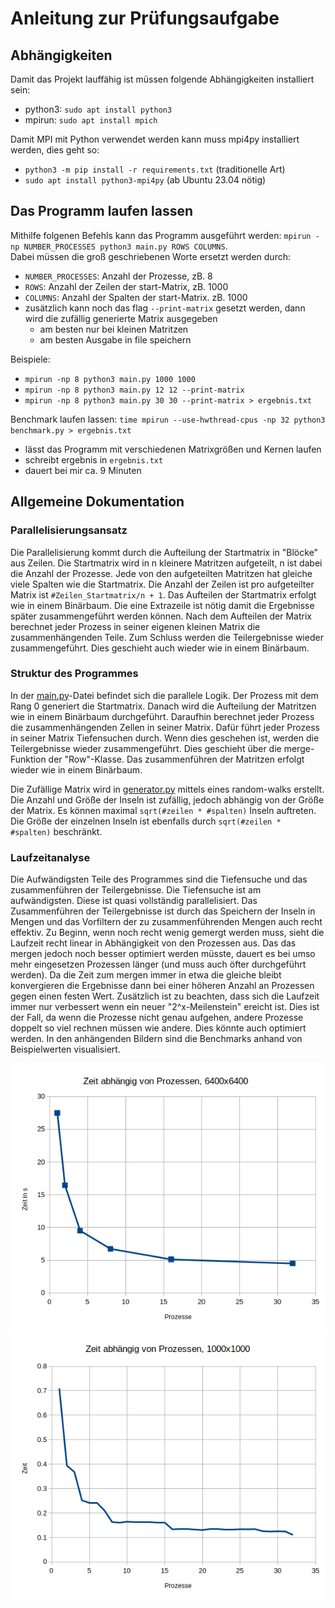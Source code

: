 # Anleitung zur Prüfungsaufgabe

## Abhängigkeiten
Damit das Projekt lauffähig ist müssen folgende Abhängigkeiten installiert sein:  
- python3: `sudo apt install python3`
- mpirun: `sudo apt install mpich`

Damit MPI mit Python verwendet werden kann muss mpi4py installiert werden, dies geht so: 
- `python3 -m pip install -r requirements.txt` (traditionelle Art)
- `sudo apt install python3-mpi4py` (ab Ubuntu 23.04 nötig)

## Das Programm laufen lassen
Mithilfe folgenen Befehls kann das Programm ausgeführt werden: `mpirun -np NUMBER_PROCESSES python3 main.py ROWS COLUMNS`.  
Dabei müssen die groß geschriebenen Worte ersetzt werden durch:  
- `NUMBER_PROCESSES`: Anzahl der Prozesse, zB. 8
- `ROWS`: Anzahl der Zeilen der start-Matrix, zB. 1000
- `COLUMNS`: Anzahl der Spalten der start-Matrix. zB. 1000
- zusätzlich kann noch das flag `--print-matrix` gesetzt werden, dann wird die zufällig generierte Matrix ausgegeben
  - am besten nur bei kleinen Matritzen
  - am besten Ausgabe in file speichern

Beispiele: 
- `mpirun -np 8 python3 main.py 1000 1000`
- `mpirun -np 8 python3 main.py 12 12 --print-matrix`
- `mpirun -np 8 python3 main.py 30 30 --print-matrix > ergebnis.txt`

Benchmark laufen lassen: `time mpirun --use-hwthread-cpus -np 32 python3 benchmark.py > ergebnis.txt`
- lässt das Programm mit verschiedenen Matrixgrößen und Kernen laufen
- schreibt ergebnis in `ergebnis.txt`
- dauert bei mir ca. 9 Minuten

## Allgemeine Dokumentation

### Parallelisierungsansatz
Die Parallelisierung kommt durch die Aufteilung der Startmatrix in "Blöcke" aus Zeilen.
Die Startmatrix wird in n kleinere Matritzen aufgeteilt, n ist dabei die Anzahl der Prozesse.
Jede von den aufgeteilten Matritzen hat gleiche viele Spalten wie die Startmatrix.
Die Anzahl der Zeilen ist pro aufgeteilter Matrix ist `#Zeilen_Startmatrix/n + 1`.
Das Aufteilen der Startmatrix erfolgt wie in einem Binärbaum.
Die eine Extrazeile ist nötig damit die Ergebnisse später zusammengeführt werden können.
Nach dem Aufteilen der Matrix berechnet jeder Prozess in seiner eigenen kleinen Matrix die zusammenhängenden Teile.
Zum Schluss werden die Teilergebnisse wieder zusammengeführt.
Dies geschieht auch wieder wie in einem Binärbaum.

### Struktur des Programmes
In der [main.py](main.py)-Datei befindet sich die parallele Logik.
Der Prozess mit dem Rang 0 generiert die Startmatrix.
Danach wird die Aufteilung der Matritzen wie in einem Binärbaum durchgeführt.
Daraufhin berechnet jeder Prozess die zusammenhängenden Zellen in seiner Matrix.
Dafür führt jeder Prozess in seiner Matrix Tiefensuchen durch.
Wenn dies geschehen ist, werden die Teilergebnisse wieder zusammengeführt.
Dies geschieht über die merge-Funktion der "Row"-Klasse.
Das zusammenführen der Matritzen erfolgt wieder wie in einem Binärbaum.

Die Zufällige Matrix wird in [generator.py](generator.py) mittels eines random-walks erstellt.
Die Anzahl und Größe der Inseln ist zufällig, jedoch abhängig von der Größe der Matrix.
Es können maximal `sqrt(#zeilen * #spalten)` Inseln auftreten.
Die Größe der einzelnen Inseln ist ebenfalls durch `sqrt(#zeilen * #spalten)` beschränkt.

### Laufzeitanalyse
Die Aufwändigsten Teile des Programmes sind die Tiefensuche und das zusammenführen der Teilergebnisse.
Die Tiefensuche ist am aufwändigsten.
Diese ist quasi vollständig parallelisiert.
Das Zusammenführen der Teilergebnisse ist durch das Speichern der Inseln in Mengen und das Vorfiltern der zu zusammenführenden Mengen auch recht effektiv.
Zu Beginn, wenn noch recht wenig gemergt werden muss, sieht die Laufzeit recht linear in Abhängigkeit von den Prozessen aus.
Das das mergen jedoch noch besser optimiert werden müsste, dauert es bei umso mehr eingesetzen Prozessen länger (und muss auch öfter durchgeführt werden).
Da die Zeit zum mergen immer in etwa die gleiche bleibt konvergieren die Ergebnisse dann bei einer höheren Anzahl an Prozessen gegen einen festen Wert.
Zusätzlich ist zu beachten, dass sich die Laufzeit immer nur verbessert wenn ein neuer "2^x-Meilenstein" ereicht ist.
Dies ist der Fall, da wenn die Prozesse nicht genau aufgehen, andere Prozesse doppelt so viel rechnen müssen wie andere.
Dies könnte auch optimiert werden.
In den anhängenden Bildern sind die Benchmarks anhand von Beispielwerten visualisiert.

![Benchmark](benchmark.png)
![Benchmark_all](benchmark_all.png)
